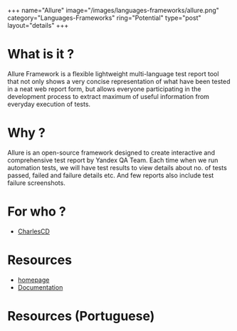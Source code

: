 +++
name="Allure"
image="/images/languages-frameworks/allure.png"
category="Languages-Frameworks"
ring="Potential"
type="post"
layout="details"
+++

# What is it ?

Allure Framework is a flexible lightweight multi-language test report tool that not only shows a very concise representation of what have been tested in a neat web report form, but allows everyone participating in the development process to extract maximum of useful information from everyday execution of tests.

# Why ?

Allure is an open-source framework designed to create interactive and comprehensive test report by Yandex QA Team. Each time when we run automation tests, we will have test results to view details about no. of tests passed, failed and failure details etc. And few reports also include test failure screenshots.


# For who ?
* [CharlesCD](https://charlescd.io/)

# Resources
* [homepage](http://allure.qatools.ru/)
* [Documentation](https://docs.qameta.io/allure/)


# Resources (Portuguese)